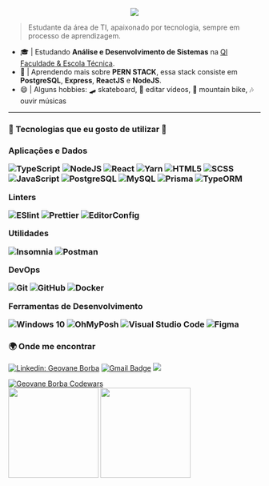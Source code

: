
<p align="center"> 
    <img src="https://readme-typing-svg.herokuapp.com?font=MonoLisa&size=32&width=700&color=9466FF&lines=just+a+simple+guy+who+converts;caffeine+into+code."(https://git.io/typing-svg)>
 </p>


> Estudante da área de TI, apaixonado por tecnologia, sempre em processo de aprendizagem.

- 🎓 | Estudando **Análise e Desenvolvimento de Sistemas** na <a href="https://qi.edu.br/">QI Faculdade & Escola Técnica</a>.
- 🎯 | Aprendendo mais sobre **PERN STACK**, essa stack consiste em **PostgreSQL**, **Express**, **ReactJS** e **NodeJS**.
- 😄 | Alguns hobbies: 🛹 skateboard, 🎥 editar vídeos, 🚴‍ mountain bike, 🎶 ouvir músicas
<hr />

<h3> 🚀 Tecnologias que eu gosto de utilizar 💜 <h3/>

**Aplicações e Dados**

  ![TypeScript](https://img.shields.io/badge/-TypeScript-333333?style=flat&logo=typescript)
  ![NodeJS](https://img.shields.io/badge/-NodeJS-333333?style=flat&logo=node.js)
  ![React](https://img.shields.io/badge/-React-333333?style=flat&logo=React)
  ![Yarn](https://img.shields.io/badge/-Yarn-333333?style=flat&logo=Yarn)
  ![HTML5](https://img.shields.io/badge/-HTML5-333333?style=flat&logo=html5)
  ![SCSS](https://img.shields.io/badge/-SCSS-333333?style=flat&logo=sass)
  ![JavaScript](https://img.shields.io/badge/-JavaScript-333333?style=flat&logo=javascript)
  ![PostgreSQL](https://img.shields.io/badge/-PostgreSQL-333333?style=flat&logo=PostgreSQL)
  ![MySQL](https://img.shields.io/badge/-MySQL-333333?style=flat&logo=MySQL)
  ![Prisma](https://img.shields.io/badge/-Prisma-333333?style=flat&logo=prisma)
  ![TypeORM](https://img.shields.io/badge/-TypeORM-333333?style=flat&logo=typeorm)
  
**Linters**

  ![ESlint](https://img.shields.io/badge/-ESlint-333333?style=flat&logo=ESlint)
  ![Prettier](https://img.shields.io/badge/-Prettier-333333?style=flat&logo=Prettier)
  ![EditorConfig](https://img.shields.io/badge/-EditorConfig-333333?style=flat&logo=editorconfig)

**Utilidades**

  ![Insomnia](https://img.shields.io/badge/-Insomnia-333333?style=flat&logo=insomnia)
  ![Postman](https://img.shields.io/badge/-Postman-333333?style=flat&logo=postman)

**DevOps**

  ![Git](https://img.shields.io/badge/-Git-333333?style=flat&logo=git)
  ![GitHub](https://img.shields.io/badge/-GitHub-333333?style=flat&logo=github)
  ![Docker](https://img.shields.io/badge/-Docker-333333?style=flat&logo=docker)

**Ferramentas de Desenvolvimento**

  ![Windows 10](https://img.shields.io/badge/-Windows_10-333333?style=flat&logo=windows)
  ![OhMyPosh](https://img.shields.io/badge/-Oh_My_Posh!-333333?style=flat&logo=oh_my_posh)
  ![Visual Studio Code](https://img.shields.io/badge/-Visual%20Studio%20Code-333333?style=flat&logo=visual-studio-code&logoColor=007ACC)
  ![Figma](https://img.shields.io/badge/-Figma-333333?style=flat&logo=figma&logoColor=007ACC)

<h3>🌍 Onde me encontrar </h3> 

  [![Linkedin: Geovane Borba](https://img.shields.io/badge/-geovaneborba-333333?style=flat-square&logo=Linkedin&logoColor=white&link=https://www.linkedin.com/in/geovaneborba/)](https://www.linkedin.com/in/geovaneborba/)
  [![Gmail Badge](https://img.shields.io/badge/-geovanne@live.com-333333?style=flat-square&logo=Gmail&logoColor=white&link=mailto:geovanne@live.com)](mailto:geovanne@live.com)
  ![](https://komarev.com/ghpvc/?username=geovaneborba&color=333333)

 <a href="https://www.codewars.com/users/geovaneborba">
    <img src="https://www.codewars.com/users/geovaneborba/badges/small" alt="Geovane Borba Codewars"/>
  </a>
<div>
  <img height="180em" src="https://github-readme-stats.vercel.app/api?username=geovaneborba&show_icons=true&theme=dracula&include_all_commits=true&count_private=true"/>
  <img height="180em" src="https://github-readme-stats.vercel.app/api/top-langs/?username=geovaneborba&layout=compact&langs_count=16&theme=dracula"/>
</div>
  

